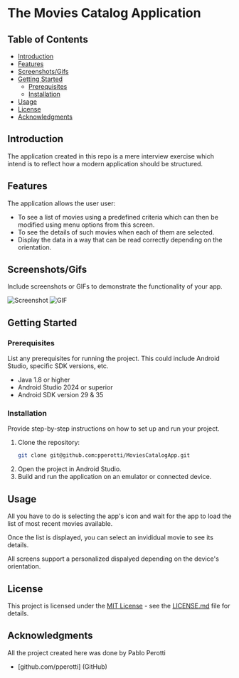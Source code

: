 # The Movies Catalog Application

## Table of Contents

- [Introduction](#introduction)
- [Features](#features)
- [Screenshots/Gifs](#screenshots-gifs)
- [Getting Started](#getting-started)
    - [Prerequisites](#prerequisites)
    - [Installation](#installation)
- [Usage](#usage)
- [License](#license)
- [Acknowledgments](#acknowledgments)

## Introduction

The application created in this repo is a mere interview exercise which intend is to reflect
how a modern application should be structured.

## Features

The application allows the user user:
* To see a list of movies using a predefined criteria which can then be modified using menu options from this screen.
* To see the details of such movies when each of them are selected.
* Display the data in a way that can be read correctly depending on the orientation.

## Screenshots/Gifs

Include screenshots or GIFs to demonstrate the functionality of your app.

![Screenshot](/path/to/screenshot.png)
![GIF](/path/to/gif.gif)

## Getting Started

### Prerequisites

List any prerequisites for running the project. This could include Android Studio, specific SDK
versions, etc.

- Java 1.8 or higher
- Android Studio 2024 or superior
- Android SDK version 29 & 35

### Installation

Provide step-by-step instructions on how to set up and run your project.

1. Clone the repository:
   ```sh
   git clone git@github.com:pperotti/MoviesCatalogApp.git
   ```
2. Open the project in Android Studio.
3. Build and run the application on an emulator or connected device.

## Usage

All you have to do is selecting the app's icon and wait for the app to load the list of most recent movies available. 

Once the list is displayed, you can select an invididual movie to see its details. 

All screens support a personalized dispalyed depending on the device's orientation.

## License

This project is licensed under the [MIT License](https://choosealicense.com/licenses/mit/) - see the
[LICENSE.md](https://github.com/username/repository/blob/master/LICENSE.md) file for details.

## Acknowledgments

All the project created here was done by Pablo Perotti

- [github.com/pperotti] (GitHub)

```